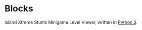 Blocks
=====

Island Xtreme Stunts Minigame Level Viewer, written in [Python 3](http://python.org).
